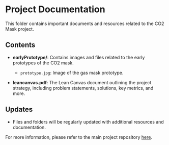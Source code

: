 # Project Documentation

This folder contains important documents and resources related to the CO2 Mask project.

## Contents

- **earlyPrototype/**: Contains images and files related to the early prototypes of the CO2 mask.
  - `prototype.jpg`: Image of the gas mask prototype.

- **leancanvas.pdf**: The Lean Canvas document outlining the project strategy, including problem statements, solutions, key metrics, and more.

## Updates
- Files and folders will be regularly updated with additional resources and documentation.

For more information, please refer to the main project repository [here](https://github.com/Mylo90/CO2-Mask).
